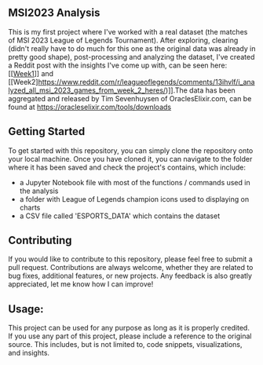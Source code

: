 ## MSI2023 Analysis
This is my first project where I've worked with a real dataset (the matches of MSI 2023 League of Legends Tournament). After exploring, clearing (didn't really have to do much for this one as the original data was already in pretty good shape), post-processing and analyzing the dataset, I've created a Reddit post with the insights I've come up with, can be seen here: [[[Week1](https://www.reddit.com/r/leagueoflegends/comments/13e2r2d/i_analyzed_all_msi_2023_games_from_week_1_heres/ )]] and [[Week2]https://www.reddit.com/r/leagueoflegends/comments/13ihvlf/i_analyzed_all_msi_2023_games_from_week_2_heres/)]].The data has been aggregated and released by Tim Sevenhuysen of OraclesElixir.com, can be found at https://oracleselixir.com/tools/downloads

## Getting Started
To get started with this repository, you can simply clone the repository onto your local machine.
Once you have cloned it, you can navigate to the folder where it has been saved and check the project's contains, which include:
- a Jupyter Notebook file with most of the functions / commands used in the analysis
- a folder with League of Legends champion icons used to displaying on charts
- a CSV file called 'ESPORTS_DATA' which contains the dataset

## Contributing
If you would like to contribute to this repository, please feel free to submit a pull request. Contributions are always welcome, whether they are related to bug fixes, additional features, or new projects. Any feedback is also greatly appreciated, let me know how I can improve!

## Usage:
This project can be used for any purpose as long as it is properly credited. If you use any part of this project, please include a reference to the original source. This includes, but is not limited to, code snippets, visualizations, and insights.
